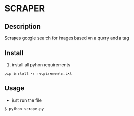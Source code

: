 # SCRAPER

## Description
Scrapes google search for images based on a query and a tag

## Install
1. install all pyhon requirements
```
pip install -r requirements.txt
```

## Usage
* just run the file
```
$ python scrape.py
```
